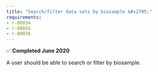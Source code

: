 ```yaml
---
title: "Search/filter data sets by biosample &#x2705;"
requirements:
- r-00034
- r-00035
- r-00036
---
```

&#x2705; **Completed June 2020**

A user should be able to search or filter by biosample.
